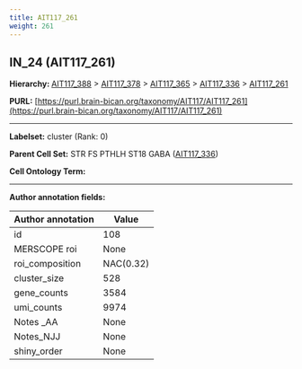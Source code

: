 ```yaml
---
title: AIT117_261
weight: 261
---
```

## IN_24 (AIT117_261)
<b>Hierarchy: </b>
[AIT117_388](../AIT117_388) >
[AIT117_378](../AIT117_378) >
[AIT117_365](../AIT117_365) >
[AIT117_336](../AIT117_336) >
[AIT117_261](../AIT117_261)

**PURL:** [https://purl.brain-bican.org/taxonomy/AIT117/AIT117_261](https://purl.brain-bican.org/taxonomy/AIT117/AIT117_261)

---


**Labelset:** cluster (Rank: 0)

**Parent Cell Set:** STR FS PTHLH ST18 GABA ([AIT117_336](../AIT117_336))



**Cell Ontology Term:** 

[MARKER GENES.]: #


---

[TRANSFERRED ANNOTATIONS.]: #


[AUTHOR ANNOTATION FIELDS.]: #


**Author annotation fields:**

| Author annotation | Value |
|-------------------|-------|
|id|108|
|MERSCOPE roi|None|
|roi_composition|NAC(0.32) | CaH(0.28) | PuR(0.15) | CaB(0.09) | PuC(0.08)|
|cluster_size|528|
|gene_counts|3584|
|umi_counts|9974|
|Notes _AA|None|
|Notes_NJJ|None|
|shiny_order|None|
